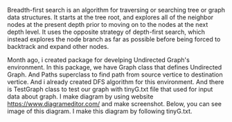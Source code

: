 Breadth-first search is an algorithm for traversing or searching tree or graph data structures. 
It starts at the tree root, and explores all of the neighbor nodes at the present depth prior to moving on to the nodes at the next depth level. 
It uses the opposite strategy of depth-first search, which instead explores the node branch as far as possible before being forced to backtrack and expand other nodes.

Month ago, i created package for develping Undirected Graph's environment. In this package, we have Graph class that defines Undirected Graph.
And Paths superclass to find path from source vertice to destination vertice. And i already created DFS algorithm for this environment.
And there is TestGraph class to test our graph with tinyG.txt file that used for input data about graph.
I make diagram by using website https://www.diagrameditor.com/ and make screenshot.
 Below, you can see image of this diagram. I make this diagram by following tinyG.txt.
